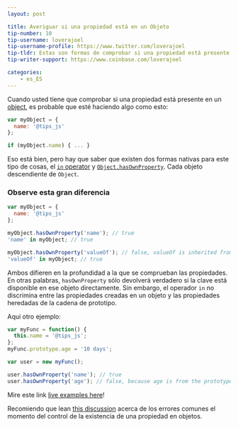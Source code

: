 ```yaml
---
layout: post

title: Averiguar si una propiedad está en un Objeto
tip-number: 10
tip-username: loverajoel
tip-username-profile: https://www.twitter.com/loverajoel
tip-tldr: Estas son formas de comprobar si una propiedad está presente en un objeto.
tip-writer-support: https://www.coinbase.com/loverajoel

categories:
    - es_ES
---
```


Cuando usted tiene que comprobar si una propiedad está presente en un [object](https://developer.mozilla.org/en-US/docs/Web/JavaScript/Guide/Working_with_Objects), es probable que esté haciendo algo como esto:

```javascript
var myObject = {
  name: '@tips_js'
};

if (myObject.name) { ... }

```
Eso está bien, pero hay que saber que existen dos formas nativas para este tipo de cosas, el [`in` operator](https://developer.mozilla.org/en-US/docs/Web/JavaScript/Reference/Operators/in) y [`Object.hasOwnProperty`](https://developer.mozilla.org/en-US/docs/Web/JavaScript/Reference/Global_Objects/Object/hasOwnProperty). Cada objeto descendiente de `Object`.

### Observe esta gran diferencia

```javascript
var myObject = {
  name: '@tips_js'
};

myObject.hasOwnProperty('name'); // true
'name' in myObject; // true

myObject.hasOwnProperty('valueOf'); // false, valueOf is inherited from the prototype chain
'valueOf' in myObject; // true

```

Ambos difieren en la profundidad a la que se comprueban las propiedades. En otras palabras, `hasOwnProperty` sólo devolverá verdadero si la clave está disponible en ese objeto directamente. Sin embargo, el operador `in` no discrimina entre las propiedades creadas en un objeto y las propiedades heredadas de la cadena de prototipo.

Aqui otro ejemplo:

```javascript
var myFunc = function() {
  this.name = '@tips_js';
};
myFunc.prototype.age = '10 days';

var user = new myFunc();

user.hasOwnProperty('name'); // true
user.hasOwnProperty('age'); // false, because age is from the prototype chain
```

Mire este link [live examples here](https://jsbin.com/tecoqa/edit?js,console)!

Recomiendo que lean [this discussion](https://github.com/loverajoel/jstips/issues/62) acerca de los errores comunes el momento del control de la existencia de una propiedad en objetos.